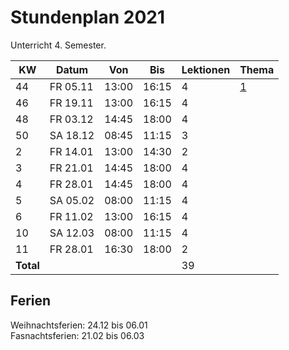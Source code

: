 # Stundenplan 2021

Unterricht 4. Semester.

| KW        | Datum    | Von   | Bis   | Lektionen | Thema                  |
| --------- | -------- | ----- | ----- | --------- | ---------------------- |
| 44        | FR 05.11 | 13:00 | 16:15 | 4         | [1](topic-1/readme.md) |
| 46        | FR 19.11 | 13:00 | 16:15 | 4         |                        |
| 48        | FR 03.12 | 14:45 | 18:00 | 4         |                        |
| 50        | SA 18.12 | 08:45 | 11:15 | 3         |                        |
| 2         | FR 14.01 | 13:00 | 14:30 | 2         |                        |
| 3         | FR 21.01 | 14:45 | 18:00 | 4         |                        |
| 4         | FR 28.01 | 14:45 | 18:00 | 4         |                        |
| 5         | SA 05.02 | 08:00 | 11:15 | 4         |                        |
| 6         | FR 11.02 | 13:00 | 16:15 | 4         |                        |
| 10        | SA 12.03 | 08:00 | 11:15 | 4         |                        |
| 11        | FR 28.01 | 16:30 | 18:00 | 2         |                        |
| **Total** |          |       |       | 39        |                        |
<!-- TBLFM: @>$5=sum(@I..@-1) -->

## Ferien

Weihnachtsferien: 24.12 bis 06.01\
Fasnachtsferien: 21.02 bis 06.03  
